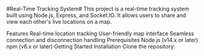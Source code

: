 #Real-Time Tracking System#
This project is a real-time tracking system built using Node.js, Express, and Socket.IO. It allows users to share and view each other's live locations on a map.

Features
Real-time location tracking
User-friendly map interface
Seamless connection and disconnection handling
Prerequisites
Node.js (v14.x or later)
npm (v6.x or later)
Getting Started
Installation
Clone the repository:

